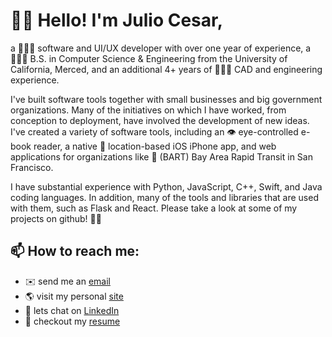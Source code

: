 # 👋🏼 Hello! I'm Julio Cesar,
a 👨🏽‍💻 software and UI/UX developer with over one year of experience, a 👨🏽‍🎓 B.S. in Computer Science & Engineering from the University of California, Merced, and an additional 4+ years of 👷🏼‍♂️ CAD and engineering experience.

I've built software tools together with small businesses and big government organizations. Many of the initiatives on which I have worked, from conception to deployment, have involved the development of new ideas. I've created a variety of software tools, including an 👁 eye-controlled e-book reader, a native 📍 location-based iOS iPhone app, and web applications for organizations like 🚄 (BART) Bay Area Rapid Transit in San Francisco.

I have substantial experience with Python, JavaScript, C++, Swift, and Java coding languages. In addition, many of the tools and libraries that are used with them, such as Flask and React. Please take a look at some of my projects on github! ✌🏼

## 📫 How to reach me:
- ✉️ send me an <a href="mailto:juliocesarlopez@me.com?subject=👋🏼 Hey Julio, I checked out your github&body=I thought we could possibly work together on.....">email</a>
- 🌎 visit my personal <a href="https://juliocesarlq.github.io"> site</a> 
- 💼 lets chat on <a href="https://www.linkedin.com/in/julio-ces-lopez">LinkedIn</a> 
- 📃 checkout my <a href="https://juliocesarlq.github.io/resume-software.pdf">resume</a> 


<!--
Here are some ideas to get you started:

- 🔭 I’m currently working on ...
- 🌱 I’m currently learning ...
- 👯 I’m looking to collaborate on ...
- 🤔 I’m looking for help with ...
- 💬 Ask me about ...
- 📫 How to reach me: ...
- 😄 Pronouns: ...
- ⚡ Fun fact: ...

--!>
